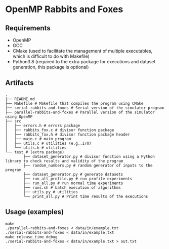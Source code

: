 # OpenMP Rabbits and Foxes

## Requirements

- OpenMP
- GCC
- CMake (used to facilitate the management of multiple executables, which is difficult to do with Makefile)
- Python3.8 (required to the extra package for executions and dataset generation, this package is optional)

## Artifacts

	.
	├── README.md
	├── Makefile # Makefile that compiles the program using CMake
	├── serial-rabbits-and-foxes # Serial version of the simulator program
	├── parallel-rabbits-and-foxes # Parallel version of the simulator using OpenMP
	├── src
	│   ├── errors.h # errors package
	│   ├── rabbits_fox.c # divisor function package
	│   ├── rabbits_fox.h # divisor function package header
	│   ├── main.c # main program
	│   ├── utils.c # utilities (e.g.,I/O)
	│   └── utils.h # utilities
	└── test # (extra package)
			├── dataset_generator.py # divisor function using a Python library to check results and validity of the program
			├── random_numbers.py # random generator of inputs to the program
			├── dataset_generator.py # generate datasets
			├── run_all_profile.py # run profile experiments
			├── run_all.py # run normal time experiments
			├── runs.sh # batch execution of algorithms
			├── utils.py # utilities
			└── print_all.py # Print time results of the executions

## Usage (examples)

	make
	./parallel-rabbits-and-foxes < data/in/example.txt
	./serial-rabbits-and-foxes < data/in/example.txt
	make release_time_debug
	./serial-rabbits-and-foxes < data/in/example.txt > out.txt
